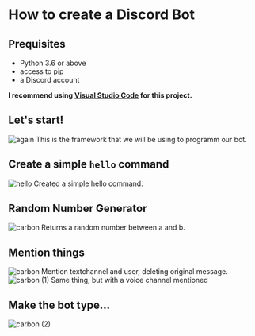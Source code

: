 # How to create a Discord Bot

## Prequisites
+ Python 3.6 or above
+ access to pip
+ a Discord account

**I recommend using [Visual Studio Code](https://code.visualstudio.com/) for this project.**
## Let's start!
![again](https://user-images.githubusercontent.com/71967547/134800460-12f57149-8bf6-432f-8f57-285523b6014b.png)
This is the framework that we will be using to programm our bot.
## Create a simple `hello` command
![hello](https://user-images.githubusercontent.com/71967547/134800560-fa3012b8-1f4a-416e-8f18-eb79441a29da.png)
Created a simple hello command.
## Random Number Generator
![carbon](https://user-images.githubusercontent.com/71967547/134801947-b30dd4a0-302f-43ee-ba06-bccae76aaac0.png)
Returns a random number between a and b.
## Mention things
![carbon](https://user-images.githubusercontent.com/71967547/134801836-5af4c995-2e93-47aa-a385-7315897fd16d.png)
Mention textchannel and user, deleting original message.
![carbon (1)](https://user-images.githubusercontent.com/71967547/135137098-f2797c4f-855b-4e0e-8716-a3972d3de074.png)
Same thing, but with a voice channel mentioned
## Make the bot type...
![carbon (2)](https://user-images.githubusercontent.com/71967547/135138800-e75dcb24-402e-4f25-a5b8-39f897c134a3.png)
